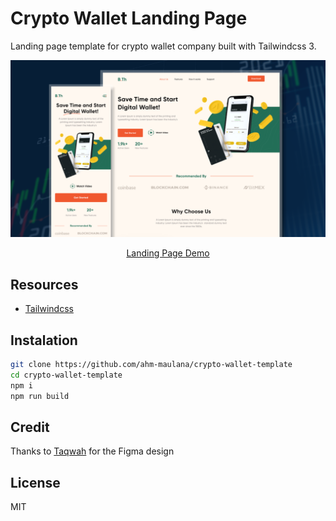 # Crypto Wallet Landing Page
Landing page template for crypto wallet company built with Tailwindcss 3.

![Crypto Wallet Landing Page](src/img/cover.png)

<p align="center"><a href="https://www.ahmadmaulana.com/#project" target="_blank">Landing Page Demo</a></p>

## Resources
- [Tailwindcss](https://tailwindcss.com/)

## Instalation
```bash
git clone https://github.com/ahm-maulana/crypto-wallet-template
cd crypto-wallet-template
npm i
npm run build
```

## Credit
Thanks to [Taqwah](https://www.figma.com/community/file/1113401092359299549) for the Figma design

## License
MIT